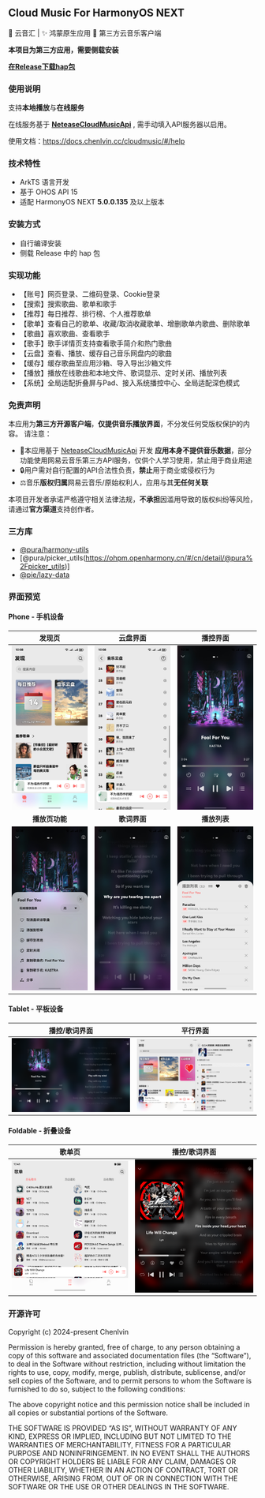 ## Cloud Music For HarmonyOS NEXT

🎵 云音汇 | ✨ 鸿蒙原生应用 🎼 第三方云音乐客户端 

**本项目为第三方应用，需要侧载安装**

**[在Release下载hap包](https://github.com/Chenlvin/CloudMusic-HarmonyOSNext/releases)**



### 使用说明

支持**本地播放**与**在线服务**

在线服务基于 **[NeteaseCloudMusicApi](https://gitlab.com/Binaryify/neteasecloudmusicapi)** , 需手动填入API服务器以启用。

使用文档：https://docs.chenlvin.cc/cloudmusic/#/help



### 技术特性
- ArkTS 语言开发
- 基于 OHOS API 15
- 适配 HarmonyOS NEXT **5.0.0.135** 及以上版本



### 安装方式

- 自行编译安装
- 侧载 Release 中的 hap 包



### 实现功能

- 【账号】网页登录、二维码登录、Cookie登录
- 【搜索】搜索歌曲、歌单和歌手
- 【推荐】每日推荐、排行榜、个人推荐歌单
- 【歌单】查看自己的歌单、收藏/取消收藏歌单、增删歌单内歌曲、删除歌单
- 【歌曲】喜欢歌曲、查看歌手
- 【歌手】歌手详情页支持查看歌手简介和热门歌曲
- 【云盘】查看、播放、缓存自己音乐网盘内的歌曲
- 【缓存】缓存歌曲至应用沙箱、导入导出沙箱文件
- 【播放】播放在线歌曲和本地文件、歌词显示、定时关闭、播放列表
- 【系统】全局适配折叠屏与Pad、接入系统播控中心、全局适配深色模式



### 免责声明

本应用为**第三方开源客户端**，**仅提供音乐播放界面**，不分发任何受版权保护的内容。 请注意：

- 📜本应用基于 [NeteaseCloudMusicApi](https://gitlab.com/Binaryify/neteasecloudmusicapi) 开发 **应用本身不提供音乐数据**，部分功能使用网易云音乐第三方API服务，仅供个人学习使用，禁止用于商业用途
- 🔒用户需对自行配置的API合法性负责，**禁止**用于商业或侵权行为
- ⚖️音乐**版权归属**网易云音乐/原始权利人，应用与其**无任何关联**

本项目开发者承诺严格遵守相关法律法规，**不承担**因滥用导致的版权纠纷等风险，请通过**官方渠道**支持创作者。



### 三方库

- [@pura/harmony-utils](https://ohpm.openharmony.cn/#/cn/detail/@pura%2Fharmony-utils)
- [@pura/picker_utils(https://ohpm.openharmony.cn/#/cn/detail/@pura%2Fpicker_utils)]
- [@pie/lazy-data](https://ohpm.openharmony.cn/#/cn/detail/@pie%2Flazy-data)



### 界面预览
#### Phone - 手机设备
|**发现页**|**云盘界面**|**播控界面**|
|:----------:|:----------:|:----------:|
|<img src="./images/01.jpg"/>|<img src="./images/02.jpg" />|<img src="./images/03.jpg" />|
|**播放页功能**|**歌词界面**|**播放列表**|
|<img src="./images/04.jpg"/>|<img src="./images/05.jpg"/>|<img src="./images/06.jpg"/>|

#### Tablet - 平板设备
|**播控/歌词界面**|**平行界面**|
|:----------:|:----------:|
|<img src="./images/07.jpg"/>|<img src="./images/08.jpg"/>|

#### Foldable - 折叠设备
|**歌单页**|**播控/歌词界面**|
|:----------:|:----------:|
|<img src="./images/09.jpg"/>|<img src="./images/10.jpg"/>|

### 开源许可
Copyright (c) 2024-present Chenlvin

Permission is hereby granted, free of charge, to any person obtaining a copy of this software and associated documentation files (the “Software”), to deal in the Software without restriction, including without limitation the rights to use, copy, modify, merge, publish, distribute, sublicense, and/or sell copies of the Software, and to permit persons to whom the Software is furnished to do so, subject to the following conditions:

The above copyright notice and this permission notice shall be included in all copies or substantial portions of the Software.

THE SOFTWARE IS PROVIDED “AS IS”, WITHOUT WARRANTY OF ANY KIND, EXPRESS OR IMPLIED, INCLUDING BUT NOT LIMITED TO THE WARRANTIES OF MERCHANTABILITY, FITNESS FOR A PARTICULAR PURPOSE AND NONINFRINGEMENT. IN NO EVENT SHALL THE AUTHORS OR COPYRIGHT HOLDERS BE LIABLE FOR ANY CLAIM, DAMAGES OR OTHER LIABILITY, WHETHER IN AN ACTION OF CONTRACT, TORT OR OTHERWISE, ARISING FROM, OUT OF OR IN CONNECTION WITH THE SOFTWARE OR THE USE OR OTHER DEALINGS IN THE SOFTWARE.
